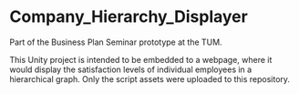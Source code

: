 # Company_Hierarchy_Displayer
Part of the Business Plan Seminar prototype at the TUM.

This Unity project is intended to be embedded to a webpage, where it would display the satisfaction levels of individual employees in a hierarchical graph. Only the script assets were uploaded to this repository.
